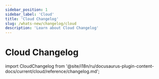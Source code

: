 ```yaml
---
sidebar_position: 1
sidebar_label: 'Cloud'
title: 'Cloud Changelog'
slug: /whats-new/changelog/cloud
description: 'Learn about Cloud Changelog'
---
```


# Cloud Changelog

import CloudChangelog from '@site/i18n/ru/docusaurus-plugin-content-docs/current/cloud/reference/changelog.md';

<CloudChangelog />
